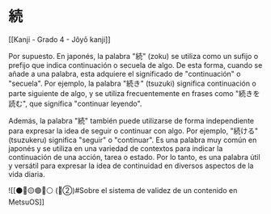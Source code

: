 # 続

[[Kanji - Grado 4 - Jôyô kanji]]

Por supuesto. En japonés, la palabra "続" (zoku) se utiliza como un sufijo o prefijo que indica continuación o secuela de algo. De esta forma, cuando se añade a una palabra, esta adquiere el significado de "continuación" o "secuela". Por ejemplo, la palabra "続き" (tsuzuki) significa continuación o parte siguiente de algo, y se utiliza frecuentemente en frases como "続きを読む", que significa "continuar leyendo".

Además, la palabra "続" también puede utilizarse de forma independiente para expresar la idea de seguir o continuar con algo. Por ejemplo, "続ける" (tsuzukeru) significa "seguir" o "continuar". Es una palabra muy común en japonés y se utiliza en una variedad de contextos para indicar la continuación de una acción, tarea o estado. Por lo tanto, es una palabra útil y versátil para expresar la idea de continuidad en diversos aspectos de la vida diaria.


![[⚫🔴🟡🟢🔵⚪ (🔴②)#Sobre el sistema de validez de un contenido en MetsuOS]]